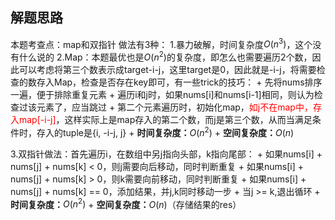## 解题思路
本题考查点：map和双指针
做法有3种：
1.暴力破解，时间复杂度$O(n^3)$，这个没有什么说的
2.Map：本题最优也是$O(n^2)$的复杂度，即怎么也需要遍历2个数，因此可以考虑将第三个数表示成target-i-j，这里target是0，因此就是-i-j，将需要检查的数存入Map，检查是否存在key即可，有一些trick的技巧：
    + 先将nums排序一遍，便于排除重复元素
    + 遍历i和j时，如果nums[i]和nums[i-1]相同，则认为检查过该元素了，应当跳过
    + 第二个元素遍历时，初始化map，<font color='red'>如j不在map中，存入map[-i-j]</font>，这样实际上是map存入的第二个数，而j是第三个数，从而当满足条件时，存入的tuple是{i, -i-j, j}
    + <b>时间复杂度：</b>$O(n^2)$
    + <b>空间复杂度：</b>$O(n)$

3.双指针做法：首先遍历i，在数组中另j指向头部，k指向尾部：
    + 如果nums[i] + nums[j] + nums[k] < 0，则j需要向后移动，同时判断重复
    + 如果nums[i] + nums[j] + nums[k] > 0，则k需要向前移动，同时判断重复
    + 如果nums[i] + nums[j] + nums[k] == 0，添加结果，并j,k同时移动一步
    + 当j >= k,退出循环
    + <b>时间复杂度：</b>$O(n^2)$
    + <b>空间复杂度：</b>$O(n)$（存储结果的res）
